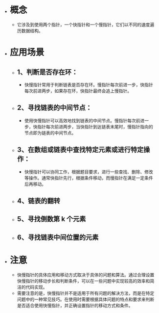 - # 概念
	- 它涉及到使用两个指针，一个快指针和一个慢指针，它们以不同的速度遍历数据结构。
- # 应用场景
	- ## 1、判断是否存在环：
		- 快慢指针常用于判断链表是否存在环。慢指针每次前进一步，快指针每次前进两步，如果存在环，快指针最终会追上慢指针。
	- ## 2、寻找链表的中间节点：
		- 使用快慢指针可以高效地找到链表的中间节点。慢指针每次前进一步，快指针每次前进两步，当快指针到达链表末尾时，慢指针指向的节点即为链表的中间节点。
	- ## 3、在数组或链表中查找特定元素或进行特定操作：
		- 快慢指针可以协同工作，根据题目要求，进行一些查找、删除、修改等操作。通常快指针先行，根据条件移动，而慢指针在满足一定条件后再移动。
	- ## 4、链表的翻转
	- ## 5、寻找倒数第 k 个元素
	- ## 6、寻找链表中间位置的元素
- # 注意
	- 快慢指针的具体应用和移动方式取决于具体的问题和算法。通过合理设置快慢指针的移动步长和判断条件，可以在一些问题中实现较高的效率和简洁的代码实现。
	- 需要注意的是，快慢指针并不是适用于所有问题的解决方法，而是在特定问题中的一种常见技巧。在使用时需要根据具体问题的特点和要求来判断是否适合使用快慢指针，并正确设置指针的移动方式和条件。